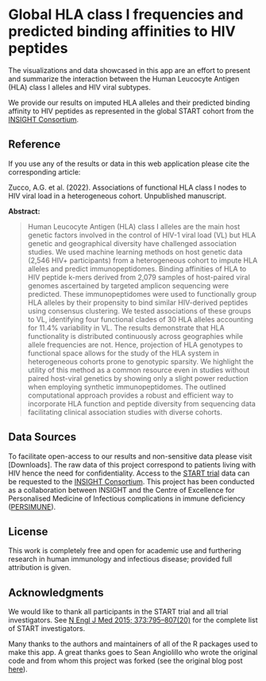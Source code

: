 # Global HLA class I frequencies and predicted binding affinities to HIV peptides

The visualizations and data showcased in this app are an effort to present and summarize the interaction between the Human Leucocyte Antigen (HLA) class I alleles and HIV viral subtypes.

We provide our results on imputed HLA alleles and their predicted binding affinity to HIV peptides as represented in the global START cohort from the [INSIGHT Consortium](http://insight.ccbr.umn.edu/).

## Reference
If you use any of the results or data in this web application please cite the corresponding article:

Zucco, A.G. et al. (2022). Associations of functional HLA class I nodes to HIV viral load in a heterogeneous cohort. Unpublished manuscript.

**Abstract:**

> Human Leucocyte Antigen (HLA) class I alleles are the main host genetic factors involved in the control of HIV-1 viral load (VL) but HLA genetic and geographical diversity have challenged association studies. We used machine learning methods on host genetic data (2,546 HIV+ participants) from a heterogeneous cohort to impute HLA alleles and predict immunopeptidomes. Binding affinities of HLA to HIV peptide k-mers derived from 2,079 samples of host-paired viral genomes ascertained by targeted amplicon sequencing were predicted. These immunopeptidomes were used to functionally group HLA alleles by their propensity to bind similar HIV-derived peptides using consensus clustering. We tested associations of these groups to VL, identifying four functional clades of 30 HLA alleles accounting for 11.4% variability in VL. The results demonstrate that HLA functionality is distributed continuously across geographies while allele frequencies are not. Hence, projection of HLA genotypes to functional space allows for the study of the HLA system in heterogeneous cohorts prone to genotypic sparsity. We highlight the utility of this method as a common resource even in studies without paired host-viral genetics by showing only a slight power reduction when employing synthetic immunopeptidomes. The outlined computational approach provides a robust and efficient way to incorporate HLA function and peptide diversity from sequencing data facilitating clinical association studies with diverse cohorts.

## Data Sources

To facilitate open-access to our results and non-sensitive data please visit [Downloads].
The raw data of this project correspond to patients living with HIV hence the need for confidentiality. Access to the [START trial](http://insight.ccbr.umn.edu/start/) data can be requested to the [INSIGHT Consortium](http://insight.ccbr.umn.edu/). This project has been conducted as a collaboration between INSIGHT and the Centre of Excellence for Personalised Medicine of Infectious complications in immune deficiency ([PERSIMUNE](http://www.persimune.dk/)).

## License

This work is completely free and open for academic use and furthering research in human immunology and infectious disease; provided full attribution is given.

## Acknowledgments

We would like to thank all participants in the START trial and all trial investigators. See [N Engl J Med 2015; 373:795–807(20)](https://www.nejm.org/doi/full/10.1056/nejmoa1506816) for the complete list of START investigators. 

Many thanks to the authors and maintainers of all of the R packages used to make this app. A great thanks goes to Sean Angiolillo who wrote the original code and from whom this project was forked (see the original blog post [here](https://blog.socialcops.com/technology/data-science/comparative-thematic-mapping/)).
